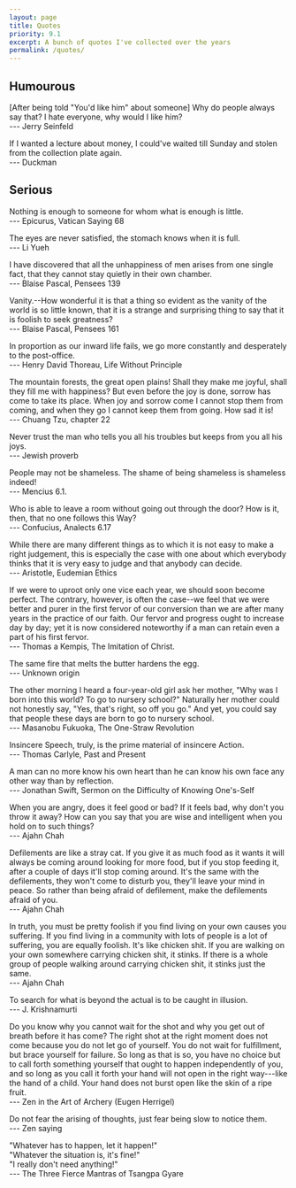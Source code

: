 ```yaml
---
layout: page
title: Quotes
priority: 9.1
excerpt: A bunch of quotes I've collected over the years
permalink: /quotes/
---
```


## Humourous


\[After being told "You'd like him" about someone\] Why do people always say that? I hate everyone, why would I like him?    
--- Jerry Seinfeld

If I wanted a lecture about money, I could've waited till Sunday and stolen from the collection plate again.    
--- Duckman

## Serious

Nothing is enough to someone for whom what is enough is little.    
--- Epicurus, Vatican Saying 68

The eyes are never satisfied, the stomach knows when it is full.    
--- Li Yueh

I have discovered that all the unhappiness of men arises from one single fact, that they cannot stay quietly in their
own chamber.    
--- Blaise Pascal, Pensees 139

Vanity.--How wonderful it is that a thing so evident as the vanity of the world is so little known, that it is a strange and surprising thing to say that it is foolish to seek greatness?    
--- Blaise Pascal, Pensees 161

In proportion as our inward life fails, we go more constantly and desperately to the post-office.    
--- Henry David Thoreau, Life Without Principle

The mountain forests, the great open plains! Shall they make me joyful, shall they fill me with happiness? But even
before the joy is done, sorrow has come to take its place. When joy and sorrow come I cannot stop them from coming, and
when they go I cannot keep them from going. How sad it is!    
--- Chuang Tzu, chapter 22

Never trust the man who tells you all his troubles but keeps from you all his joys.    
--- Jewish proverb

People may not be shameless. The shame of being shameless is shameless indeed!    
--- Mencius 6.1.

Who is able to leave a room without going out through the door? How is it, then, that no one follows this Way?    
--- Confucius, Analects 6.17

While there are many different things as to which it is not easy to make a right judgement, this is especially
 the case with one about which everybody thinks that it is very easy to judge and that anybody can decide.    
--- Aristotle, Eudemian Ethics

If we were to uproot only one vice each year, we should soon become perfect. The contrary, however, is often the
case--we feel that we were better and purer in the first fervor of our conversion than we are after many years in the
practice of our faith. Our fervor and progress ought to increase day by day; yet it is now considered noteworthy if
a man can retain even a part of his first fervor.    
--- Thomas a Kempis, The Imitation of Christ.

The same fire that melts the butter hardens the egg.    
--- Unknown origin

The other morning I heard a four-year-old girl ask her mother, "Why was I born into this world? To go to nursery
school?" Naturally her mother could not honestly say, "Yes, that's right, so off you go." And yet, you could say that
people these days are born to go to nursery school.    
--- Masanobu Fukuoka, The One-Straw Revolution

Insincere Speech, truly, is the prime material of insincere Action.    
--- Thomas Carlyle, Past and Present

A man can no more know his own heart than he can know his own face any other way than by reflection.    
--- Jonathan Swift, Sermon on the Difficulty of Knowing One's-Self

When you are angry, does it feel good or bad? If it feels bad, why don't you throw it away? How can you say that you
are wise and intelligent when you hold on to such things?    
--- Ajahn Chah

Defilements are like a stray cat. If you give it as much food as it wants it will always be coming around looking for
more food, but if you stop feeding it, after a couple of days it'll stop coming around. It's the same with the
defilements, they won't come to disturb you, they'll leave your mind in peace. So rather than being afraid of
defilement, make the defilements afraid of you.    
--- Ajahn Chah

In truth, you must be pretty foolish if you find living on your own causes you suffering. If you find living in a
community with lots of people is a lot of suffering, you are equally foolish. It's like chicken shit. If you are
walking on your own somewhere carrying chicken shit, it stinks. If there is a whole group of people walking around
carrying chicken shit, it stinks just the same.    
--- Ajahn Chah

To search for what is beyond the actual is to be caught in illusion.    
--- J. Krishnamurti

Do you know why you cannot wait for the shot and why you get out of breath before it has come? The right shot at the
right moment does not come because you do not let go of yourself. You do not wait for fulfillment, but brace yourself
for failure. So long as that is so, you have no choice but to call forth something yourself that ought to happen
independently of you, and so long as you call it forth your hand will not open in the right way---like the hand of a
child. Your hand does not burst open like the skin of a ripe fruit.    
--- Zen in the Art of Archery (Eugen Herrigel)

Do not fear the arising of thoughts, just fear being slow to notice them.    
--- Zen saying

"Whatever has to happen, let it happen!"    
"Whatever the situation is, it's fine!"    
"I really don't need anything!"    
--- The Three Fierce Mantras of Tsangpa Gyare
